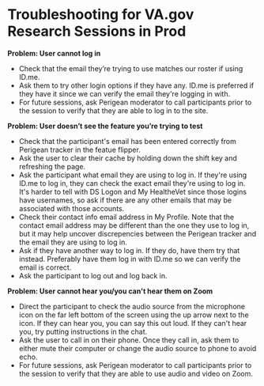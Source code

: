 # Troubleshooting for VA.gov Research Sessions in Prod

**Problem: User cannot log in**
* Check that the email they’re trying to use matches our roster if using ID.me.
* Ask them to try other login options if they have any. ID.me is preferred if they have it since we can verify the email they're logging in with.
* For future sessions, ask Perigean moderator to call participants prior to the session to verify that they are able to log in to the site.

**Problem: User doesn’t see the feature you’re trying to test**
* Check that the participant's email has been entered correctly from Perigean tracker in the featue flipper.
* Ask the user to clear their cache by holding down the shift key and refreshing the page.
* Ask the participant what email they are using to log in. If they're using ID.me to log in, they can check the exact email they're using to log in. It's harder to tell with DS Logon and My HealtheVet since those logins have usernames, so ask if there are any other emails that may be associated with those accounts.
* Check their contact info email address in My Profile. Note that the contact email address may be different than the one they use to log in, but it may help uncover discrepencies between the Perigean tracker and the email they are using to log in.
* Ask if they have another way to log in. If they do, have them try that instead. Preferably have them log in with ID.me so we can verify the email is correct.
* Ask the participant to log out and log back in.

**Problem: User cannot hear you/you can't hear them on Zoom**
* Direct the participant to check the audio source from the microphone icon on the far left bottom of the screen using the up arrow next to the icon. If they can hear you, you can say this out loud. If they can't hear you, try putting instructions in the chat.
* Ask the user to call in on their phone. Once they call in, ask them to either mute their computer or change the audio source to phone to avoid echo.
* For future sessions, ask Perigean moderator to call participants prior to the session to verify that they are able to use audio and video on Zoom.
